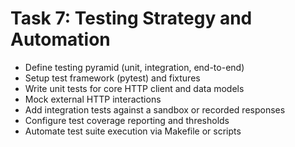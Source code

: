 # Task 7: Testing Strategy and Automation

- Define testing pyramid (unit, integration, end-to-end)
- Setup test framework (pytest) and fixtures
- Write unit tests for core HTTP client and data models
- Mock external HTTP interactions
- Add integration tests against a sandbox or recorded responses
- Configure test coverage reporting and thresholds
- Automate test suite execution via Makefile or scripts
